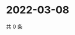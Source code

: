 # 2022-03-08

共 0 条

<!-- BEGIN WEIBO -->
<!-- 最后更新时间 Tue Mar 08 2022 16:18:17 GMT+0800 (China Standard Time) -->

<!-- END WEIBO -->
